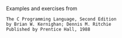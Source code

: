 Examples and exercises from

    The C Programming Language, Second Edition
    by Brian W. Kernighan; Dennis M. Ritchie
    Published by Prentice Hall, 1988